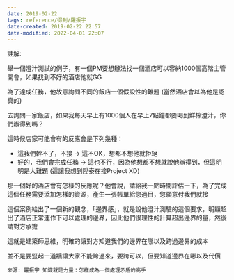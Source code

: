 ```yaml
---
date: 2019-02-22
tags: reference/得到/羅振宇
date-created: 2019-02-22 22:57
date-modified: 2022-04-01 22:07
---
```


註解: 

舉一個澄汁測試的例子，有一個PM要想辦法找一個酒店可以容納1000個高階主管開會，如果找到不好的酒店他就GG

為了達成任務，他故意詢問不同的飯店一個假設性的難題 (當然酒店會以為他是認真的)

去詢問一家飯店，如果我每天早上有1000個人在早上7點鐘都要喝到鮮榨澄汁，你們辦得到嗎？

這時候店家可能會有的反應會是下列幾種：
-   這我們幹不了，不接 → 這不OK，想都不想他就拒絕
-   好的，我們會完成任務 → 這也不行，因為他想都不想就說他辦得到，但這明明是大難題 (這讓我想到陞泰在接Project XD)
    
那一個好的酒店會有怎樣的反應呢？他會說，請給我一點時間評估一下，為了完成這個任務需要添加怎樣的資源，產生一張帳單給您過目，您願意付我們就接

這個案例給出了一個新的觀念，「邊界感」，就是說他澄汁測驗的這個要求，明顯超出了酒店正常運作下可以處理的邊界，因此他們很理性的計算超出邊界的量，然後請對方承擔

這就是建築師思維，明確的讓對方知道我們的邊界在哪以及跨過邊界的成本

並不是要豎起一道牆讓大家不能跨過來，要跨可以，但要知道邊界在哪以及代價

`來源: 羅振宇 知識就是力量：怎樣成為一個處理矛盾的高手`